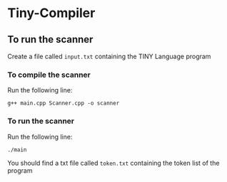 # Tiny-Compiler  

## To run the scanner  
Create a file called ```input.txt``` containing the TINY Language program  
  
### To compile the scanner  
Run the following line:
```
g++ main.cpp Scanner.cpp -o scanner
```
### To run the scanner
Run the following line:
```
./main
```
You should find a txt file called ```token.txt``` containing the token list of the program
